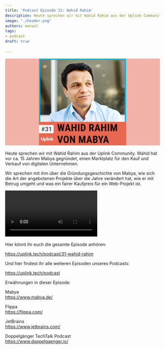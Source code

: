 ```yaml
---
title: 'Podcast Episode 31: Wahid Rahim'
description: Heute sprechen wir mit Wahid Rahim aus der Uplink Community. Wahid hat vor ca. 15 Jahren Mabya gegründet, einen Marktplatz...
image: "./header.png"
authors: manuel
tags:
- podcast
draft: true

---
```


![](header.png)

Heute sprechen wir mit Wahid Rahim aus der Uplink Community. Wahid hat vor ca. 15 Jahren Mabya gegründet, einen Marktplatz für den Kauf und Verkauf von digitalen Unternehmen.

Wir sprechen mit ihm über die Gründungsgeschichte von Mabya, wie sich die Art der angebotenen Projekte über die Jahre verändert hat, wie er mit Betrug umgeht und was ein fairer Kaufpreis für ein Web-Projekt ist.

<!--truncate-->

<video controls="controls" src="https://uplink.tech/rails/active_storage/blobs/redirect/eyJfcmFpbHMiOnsibWVzc2FnZSI6IkJBaHBBajU0IiwiZXhwIjpudWxsLCJwdXIiOiJibG9iX2lkIn19--a40b82e3c1380136eb0fb1f86930f44999803d2d/manuel-meurer-wahid_full_length%20oct%209,%20%20(1).mp4"></video>

Hier könnt ihr euch die gesamte Episode anhören:

<Embed>https://uplink.tech/podcast/31-wahid-rahim</Embed>

Und hier findest ihr alle weiteren Episoden unseres Podcasts:

<Embed>https://uplink.tech/podcast</Embed>

Erwähnungen in dieser Episode:

Mabya<br />
https://www.mabya.de/

Flippa<br />
https://flippa.com/

JetBrains<br />
https://www.jetbrains.com/

Doppelgänger TechTalk Podcast<br />
https://www.doppelgaenger.io/